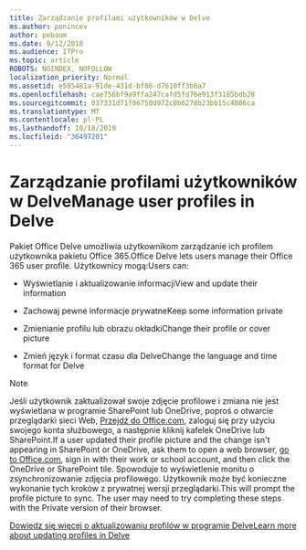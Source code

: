 ```yaml
---
title: Zarządzanie profilami użytkowników w Delve
ms.author: ponincev
author: pebaum
ms.date: 9/12/2018
ms.audience: ITPro
ms.topic: article
ROBOTS: NOINDEX, NOFOLLOW
localization_priority: Normal
ms.assetid: e595481a-91de-431d-bf86-d7610ff3b6a7
ms.openlocfilehash: cae756bf9a9ffa247cafd5fd76e913f3185bdb28
ms.sourcegitcommit: 037331d71f06750d972c0b6278b23bb15c4806ca
ms.translationtype: MT
ms.contentlocale: pl-PL
ms.lasthandoff: 10/18/2019
ms.locfileid: "36497201"
---
```

# <a name="manage-user-profiles-in-delve"></a><span data-ttu-id="b2311-102">Zarządzanie profilami użytkowników w Delve</span><span class="sxs-lookup"><span data-stu-id="b2311-102">Manage user profiles in Delve</span></span>

<span data-ttu-id="b2311-103">Pakiet Office Delve umożliwia użytkownikom zarządzanie ich profilem użytkownika pakietu Office 365.</span><span class="sxs-lookup"><span data-stu-id="b2311-103">Office Delve lets users manage their Office 365 user profile.</span></span> <span data-ttu-id="b2311-104">Użytkownicy mogą:</span><span class="sxs-lookup"><span data-stu-id="b2311-104">Users can:</span></span>
  
- <span data-ttu-id="b2311-105">Wyświetlanie i aktualizowanie informacji</span><span class="sxs-lookup"><span data-stu-id="b2311-105">View and update their information</span></span>
    
- <span data-ttu-id="b2311-106">Zachowaj pewne informacje prywatne</span><span class="sxs-lookup"><span data-stu-id="b2311-106">Keep some information private</span></span>
    
- <span data-ttu-id="b2311-107">Zmienianie profilu lub obrazu okładki</span><span class="sxs-lookup"><span data-stu-id="b2311-107">Change their profile or cover picture</span></span>
    
- <span data-ttu-id="b2311-108">Zmień język i format czasu dla Delve</span><span class="sxs-lookup"><span data-stu-id="b2311-108">Change the language and time format for Delve</span></span>
    
> [!NOTE]
> <span data-ttu-id="b2311-109">Jeśli użytkownik zaktualizował swoje zdjęcie profilowe i zmiana nie jest wyświetlana w programie SharePoint lub OneDrive, poproś o otwarcie przeglądarki sieci Web, [Przejdź do Office.com](https://www.office.com), zaloguj się przy użyciu swojego konta służbowego, a następnie kliknij kafelek OneDrive lub SharePoint.</span><span class="sxs-lookup"><span data-stu-id="b2311-109">If a user updated their profile picture and the change isn't appearing in SharePoint or OneDrive, ask them to open a web browser, [go to Office.com](https://www.office.com), sign in with their work or school account, and then click the OneDrive or SharePoint tile.</span></span> <span data-ttu-id="b2311-110">Spowoduje to wyświetlenie monitu o zsynchronizowanie zdjęcia profilowego. Użytkownik może być konieczne wykonanie tych kroków z prywatnej wersji przeglądarki.</span><span class="sxs-lookup"><span data-stu-id="b2311-110">This will prompt the profile picture to sync. The user may need to try completing these steps with the Private version of their browser.</span></span> 
  
[<span data-ttu-id="b2311-111">Dowiedz się więcej o aktualizowaniu profilów w programie Delve</span><span class="sxs-lookup"><span data-stu-id="b2311-111">Learn more about updating profiles in Delve</span></span>](https://go.microsoft.com/fwlink/?linkid=735070)
  

